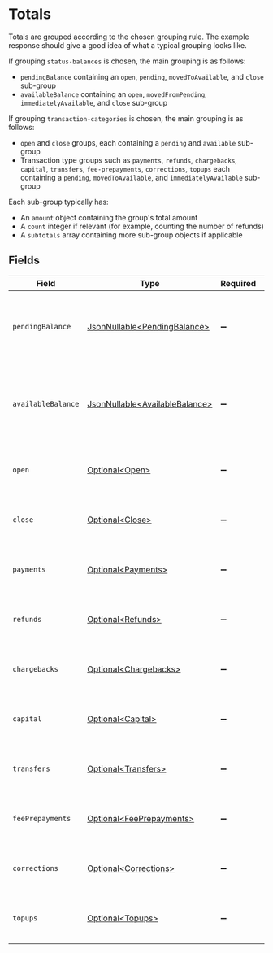 # Totals

Totals are grouped according to the chosen grouping rule. The example response should give a good idea of what a
typical grouping looks like.

If grouping `status-balances` is chosen, the main grouping is as follows:

* `pendingBalance` containing an `open`, `pending`, `movedToAvailable`, and `close` sub-group
* `availableBalance` containing an `open`, `movedFromPending`, `immediatelyAvailable`, and `close` sub-group

If grouping `transaction-categories` is chosen, the main grouping is as follows:

* `open` and `close` groups, each containing a `pending` and `available` sub-group
* Transaction type groups such as `payments`, `refunds`, `chargebacks`, `capital`, `transfers`, `fee-prepayments`, `corrections`, `topups`
each containing a `pending`, `movedToAvailable`, and
`immediatelyAvailable` sub-group

Each sub-group typically has:

* An `amount` object containing the group's total amount
* A `count` integer if relevant (for example, counting the number of refunds)
* A `subtotals` array containing more sub-group objects if applicable


## Fields

| Field                                                                          | Type                                                                           | Required                                                                       | Description                                                                    |
| ------------------------------------------------------------------------------ | ------------------------------------------------------------------------------ | ------------------------------------------------------------------------------ | ------------------------------------------------------------------------------ |
| `pendingBalance`                                                               | [JsonNullable\<PendingBalance>](../../models/components/PendingBalance.md)     | :heavy_minus_sign:                                                             | The pending balance. Only available if grouping is `status-balances`.          |
| `availableBalance`                                                             | [JsonNullable\<AvailableBalance>](../../models/components/AvailableBalance.md) | :heavy_minus_sign:                                                             | The available balance. Only available if grouping is `status-balances`.        |
| `open`                                                                         | [Optional\<Open>](../../models/components/Open.md)                             | :heavy_minus_sign:                                                             | Only available on `transaction-categories` grouping.                           |
| `close`                                                                        | [Optional\<Close>](../../models/components/Close.md)                           | :heavy_minus_sign:                                                             | Only available on `transaction-categories` grouping.                           |
| `payments`                                                                     | [Optional\<Payments>](../../models/components/Payments.md)                     | :heavy_minus_sign:                                                             | Only available on `transaction-categories` grouping.                           |
| `refunds`                                                                      | [Optional\<Refunds>](../../models/components/Refunds.md)                       | :heavy_minus_sign:                                                             | Only available on `transaction-categories` grouping.                           |
| `chargebacks`                                                                  | [Optional\<Chargebacks>](../../models/components/Chargebacks.md)               | :heavy_minus_sign:                                                             | Only available on `transaction-categories` grouping.                           |
| `capital`                                                                      | [Optional\<Capital>](../../models/components/Capital.md)                       | :heavy_minus_sign:                                                             | Only available on `transaction-categories` grouping.                           |
| `transfers`                                                                    | [Optional\<Transfers>](../../models/components/Transfers.md)                   | :heavy_minus_sign:                                                             | Only available on `transaction-categories` grouping.                           |
| `feePrepayments`                                                               | [Optional\<FeePrepayments>](../../models/components/FeePrepayments.md)         | :heavy_minus_sign:                                                             | Only available on `transaction-categories` grouping.                           |
| `corrections`                                                                  | [Optional\<Corrections>](../../models/components/Corrections.md)               | :heavy_minus_sign:                                                             | Only available on `transaction-categories` grouping.                           |
| `topups`                                                                       | [Optional\<Topups>](../../models/components/Topups.md)                         | :heavy_minus_sign:                                                             | Only available on `transaction-categories` grouping.                           |